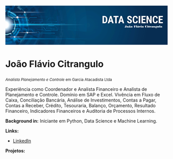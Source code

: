 <p align="center">
  <img src="banner.png" >
</p>

# João Flávio Citrangulo
<sub>*Analista Planejamento e Controle* em Garcia Atacadista Ltda</sub>

Experiência como Coordenador e Analista Financeiro e Analista de Planejamento e Controle. Domínio em SAP e Excel. Vivência em Fluxo de Caixa, Conciliação Bancária, Análise de Investimentos, Contas a Pagar, Contas a Receber, Crédito, Tesouraria, Balanço, Orçamento, Resultado Financeiro, Indicadores Financeiros e Auditoria de Processos Internos.

**Background in:** Iniciante em Python, Data Science e Machine Learning.

**Links:**
* [LinkedIn](https://www.linkedin.com/in/joaofcitrangulo/)

**Projetos:**
